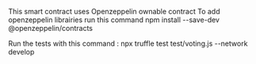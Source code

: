 This smart contract uses Openzeppelin ownable contract
To add openzeppelin librairies run this command
npm install --save-dev @openzeppelin/contracts


Run the tests with this command :
npx truffle test test/voting.js --network develop